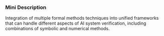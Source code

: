 ### Mini Description

Integration of multiple formal methods techniques into unified frameworks that can handle different aspects of AI system verification, including combinations of symbolic and numerical methods.
